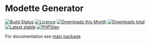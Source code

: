 # Modette Generator

[![Build Status](https://img.shields.io/travis/modette/generator.svg?style=flat-square)](https://travis-ci.org/modette/generator)
[![Licence](https://img.shields.io/packagist/l/modette/generator.svg?style=flat-square)](https://packagist.org/packages/modette/generator)
[![Downloads this Month](https://img.shields.io/packagist/dm/modette/generator.svg?style=flat-square)](https://packagist.org/packages/modette/generator)
[![Downloads total](https://img.shields.io/packagist/dt/modette/generator.svg?style=flat-square)](https://packagist.org/packages/modette/generator)
[![Latest stable](https://img.shields.io/packagist/v/modette/generator.svg?style=flat-square)](https://packagist.org/packages/modette/generator)
[![PHPStan](https://img.shields.io/badge/PHPStan-enabled-brightgreen.svg?style=flat-square)](https://github.com/phpstan/phpstan)

For documentation see [main package](https://github.com/modette/modette)
